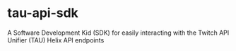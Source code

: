 # tau-api-sdk
A Software Development Kid (SDK) for easily interacting with the Twitch API Unifier (TAU) Helix API endpoints
